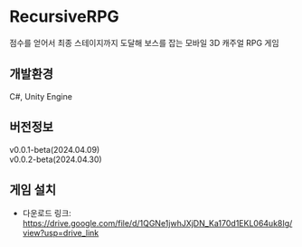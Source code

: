 # RecursiveRPG
점수를 얻어서 최종 스테이지까지 도달해 보스를 잡는 모바일 3D 캐주얼 RPG 게임

## 개발환경
C#, Unity Engine

## 버전정보
v0.0.1-beta(2024.04.09)  
v0.0.2-beta(2024.04.30)

## 게임 설치
* 다운로드 링크: <https://drive.google.com/file/d/1QGNe1jwhJXjDN_Ka170d1EKL064uk8Ig/view?usp=drive_link>


